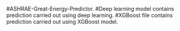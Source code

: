 #ASHRAE-Great-Energy-Predictor.
#Deep learning model contains prediction carried out using deep learning.
#XGBoost file contains prediction carried out using XGBoost model.
